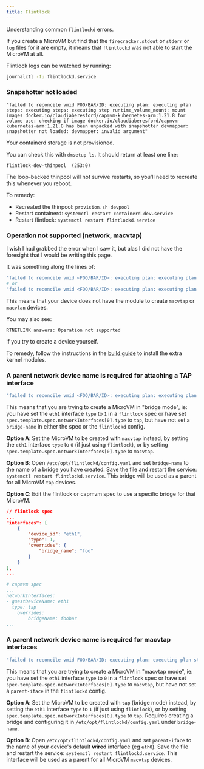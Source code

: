 ```yaml
---
title: Flintlock
---
```


Understanding common `flintlockd` errors.

If you create a MicroVM but find that the `firecracker.stdout` or `stderr` or `log`
files for it are empty, it means that `flintlockd` was not able to start the MicroVM at
all.

Flintlock logs can be watched by running:

```bash
journalctl -fu flintlockd.service
```

### Snapshotter not loaded

```
"failed to reconcile vmid FOO/BAR/ID: executing plan: executing plan steps: executing steps: executing step runtime_volume_mount: mount images docker.io/claudiaberesford/capmvm-kubernetes-arm:1.21.8 for volume use: checking if image docker.io/claudiaberesford/capmvm-kubernetes-arm:1.21.8 has been unpacked with snapshotter devmapper: snapshotter not loaded: devmapper: invalid argument"
```

Your containerd storage is not provisioned.

You can check this with `dmsetup ls`. It should return at least one line:

```
flintlock-dev-thinpool  (253:0)
```

The loop-backed thinpool will not survive restarts, so you'll need
to recreate this whenever you reboot.

To remedy:

- Recreated the thinpool: `provision.sh devpool`
- Restart containerd: `systemctl restart containerd-dev.service`
- Restart flintlock: `systemctl restart flintlockd.service`

### Operation not supported (network, macvtap)

I wish I had grabbed the error when I saw it, but alas I did not have the foresight
that I would be writing this page.

It was something along the lines of:

```sh
"failed to reconcile vmid <FOO/BAR/ID>: executing plan: executing plan steps: executing steps: executing step network_iface_create: creating network interface: Operation not supported"
# or
"failed to reconcile vmid <FOO/BAR/ID>: executing plan: executing plan steps: executing steps: executing step network_iface_create: creating network interface: Operation not permitted"
```

This means that your device does not have the module to create `macvtap` or `macvlan`
devices.

You may also see:

```
RTNETLINK answers: Operation not supported
```

if you try to create a device yourself.

To remedy, follow the instructions in the [build guide](/docs/build-guide/host-bootstrapping)
to install the extra kernel modules.

### A parent network device name is required for attaching a TAP interface

```sh
"failed to reconcile vmid <FOO/BAR/ID>: executing plan: executing plan steps: executing steps: executing step network_iface_create: creating network interface: a parent network device name is required for attaching a TAP interface"
```

This means that you are trying to create a MicroVM in "bridge mode", ie: you have
set the `eth1` interface `type` to `1` in a `flintlock` spec or have set
`spec.template.spec.networkInterfaces[0].type` to `tap`, but have not set a `bridge-name`
in either the spec or the `flintlockd` config.

**Option A**: Set the MicroVM to be created with `macvtap` instead, by setting the `eth1`
interface `type` to `0` (if just using `flintlock`), or by setting
`spec.template.spec.networkInterfaces[0].type` to `macvtap`.

**Option B**: Open `/etc/opt/flintlockd/config.yaml` and set `bridge-name` to the name
of a bridge you have created. Save the file and restart the service: `systemctl restart flintlockd.service`.
This bridge will be used as a parent for all MicroVM `tap` devices.

**Option C**: Edit the flintlock or capmvm spec to use a specific bridge for that
MicroVM.

```json
// flintlock spec
...
"interfaces": [
	{
		"device_id": "eth1",
		"type": 1,
		"overrides": {
			"bridge_name": "foo"
		}
	}
],
...
```
```yaml
# capmvm spec
...
networkInterfaces:
- guestDeviceName: eth1
  type: tap
	overrides:
		bridgeName: foobar
...
```

### A parent network device name is required for macvtap interfaces

```sh
"failed to reconcile vmid FOO/BAR/ID: executing plan: executing plan steps: executing steps: executing step network_iface_create: creating network interface: a parent network device name is required for macvtap interfaces"
```

This means that you are trying to create a MicroVM in "macvtap mode", ie: you have
set the `eth1` interface `type` to `0` in a `flintlock` spec or have set
`spec.template.spec.networkInterfaces[0].type` to `macvtap`, but have not set a `parent-iface`
in the `flintlockd` config.

**Option A**: Set the MicroVM to be created with `tap` (bridge mode) instead, by setting the `eth1`
interface `type` to `1` (if just using `flintlock`), or by setting
`spec.template.spec.networkInterfaces[0].type` to `tap`. Requires creating a bridge
and configuring it in `/etc/opt/flintlockd/config.yaml` under `bridge-name`.

**Option B**: Open `/etc/opt/flintlockd/config.yaml` and set `parent-iface` to the name
of your device's default **wired** interface (eg `eth0`). Save the file and restart the service: `systemctl restart flintlockd.service`.
This interface will be used as a parent for all MicroVM `macvtap` devices.

